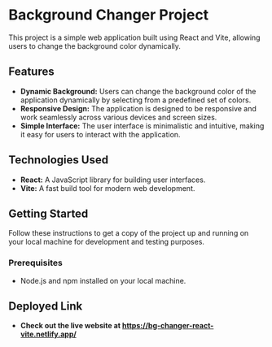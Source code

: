 # Background Changer Project

This project is a simple web application built using React and Vite, allowing users to change the background color dynamically.

## Features

- **Dynamic Background:** Users can change the background color of the application dynamically by selecting from a predefined set of colors.
- **Responsive Design:** The application is designed to be responsive and work seamlessly across various devices and screen sizes.
- **Simple Interface:** The user interface is minimalistic and intuitive, making it easy for users to interact with the application.

## Technologies Used

- **React:** A JavaScript library for building user interfaces.
- **Vite:** A fast build tool for modern web development.

## Getting Started

Follow these instructions to get a copy of the project up and running on your local machine for development and testing purposes.

### Prerequisites

- Node.js and npm installed on your local machine.


## Deployed Link

- **Check out the live website at https://bg-changer-react-vite.netlify.app/**


